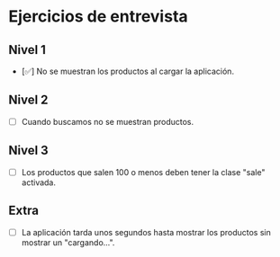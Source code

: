 # Ejercicios de entrevista

## Nivel 1
- [✅] No se muestran los productos al cargar la aplicación.

## Nivel 2
- [ ] Cuando buscamos no se muestran productos.

## Nivel 3
- [ ] Los productos que salen 100 o menos deben tener la clase "sale" activada.

## Extra
- [ ] La aplicación tarda unos segundos hasta mostrar los productos sin mostrar un "cargando...".
